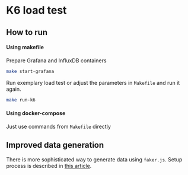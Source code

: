 # K6 load test

## How to run

#### Using makefile
Prepare Grafana and InfluxDB containers
```bash
make start-grafana
```

Run exemplary load test or adjust the parameters in `Makefile` and run it again.
```bash
make run-k6
```

#### Using docker-compose
Just use commands from `Makefile` directly

## Improved data generation
There is more sophisticated way to generate data using `faker.js`. 
Setup process is described in [this article](https://dev.to/k6/performance-testing-with-generated-data-using-k6-and-faker-2e).
